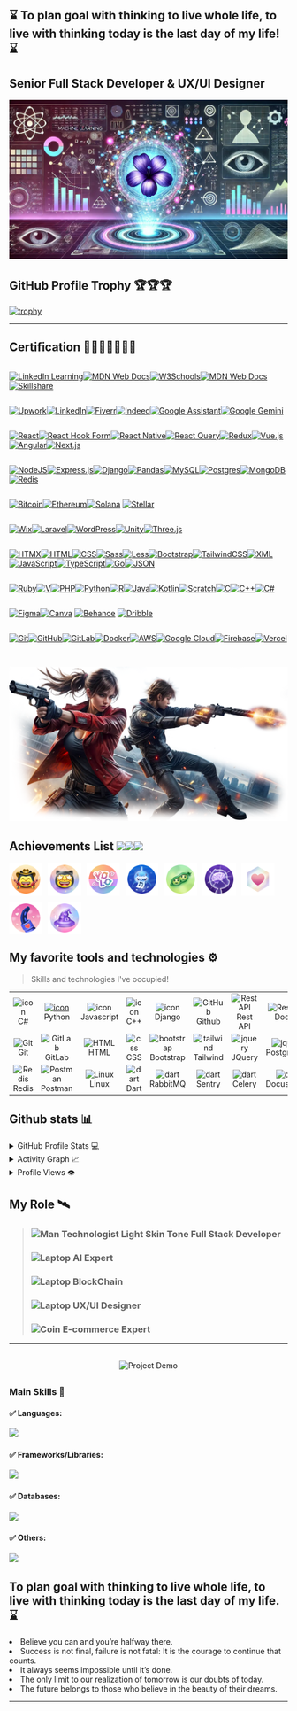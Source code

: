 ## ⌛ To plan goal with thinking to live whole life, to live with thinking today is the last day of my life! ⌛

## Senior Full Stack Developer & UX/UI Designer

 <img src="https://github.com/sunstrike-spec/sunstrike-spec/blob/main/image/ai.webp" />

## GitHub Profile Trophy 🏆🏆🏆

[![trophy](https://github-profile-trophy.vercel.app/?username=sunstrike-spec&theme=darkhub&row=1&margin-w=40)](https://github.com/sunstrike-spec/github-profile-trophy)

<hr/>

## Certification 🥇🥇🥇🥈🥈🥉🏅

>

<div style="display: flex; margin-right:2px;">

[![LinkedIn Learning](https://custom-icon-badges.demolab.com/badge/LinkedIn%20Learning-0A66C2?logo=linkedin-white&logoColor=fff)](#)[![MDN Web Docs](https://img.shields.io/badge/MDN%20Web%20Docs-000?logo=mdnwebdocs&logoColor=fff)](#)[![W3Schools](https://img.shields.io/badge/W3Schools-04AA6D?logo=w3schools&logoColor=fff)](#)[![MDN Web Docs](https://img.shields.io/badge/MDN%20Web%20Docs-000?logo=mdnwebdocs&logoColor=fff)](#)[![Skillshare](https://img.shields.io/badge/Skillshare-04BD64?logo=skillshare&logoColor=000)](#)

</div>

<div style="display:flex">

[![Upwork](https://img.shields.io/badge/Upwork-6FDA44?logo=upwork&logoColor=fff)](#)[![LinkedIn](https://custom-icon-badges.demolab.com/badge/LinkedIn-0A66C2?logo=linkedin-white&logoColor=fff)](#)[![Fiverr](https://img.shields.io/badge/Fiverr-1DBF73?logo=fiverr&logoColor=fff)](#)[![Indeed](https://img.shields.io/badge/Indeed-003A9B?logo=indeed&logoColor=fff)](#)[![Google Assistant](https://img.shields.io/badge/Google%20Assistant-4285F4?logo=googleassistant&logoColor=fff)](#)[![Google Gemini](https://img.shields.io/badge/Google%20Gemini-886FBF?logo=googlegemini&logoColor=fff)](#)

</div>

<div style="display: flex; margin-right:2px;">

[![React](https://img.shields.io/badge/React-%2320232a.svg?logo=react&logoColor=%2361DAFB)](#)[![React Hook Form](https://img.shields.io/badge/React%20Hook%20Form-EC5990?logo=reacthookform&logoColor=fff)](#)[![React Native](https://img.shields.io/badge/React_Native-%2320232a.svg?logo=react&logoColor=%2361DAFB)](#)[![React Query](https://img.shields.io/badge/React%20Query-FF4154?logo=reactquery&logoColor=fff)](#)[![Redux](https://img.shields.io/badge/Redux-764ABC?logo=redux&logoColor=fff)](#)[![Vue.js](https://img.shields.io/badge/Vue.js-4FC08D?logo=vuedotjs&logoColor=fff)](#)[![Angular](https://img.shields.io/badge/Angular-%23DD0031.svg?logo=angular&logoColor=white)](#)[![Next.js](https://img.shields.io/badge/Next.js-black?logo=next.js&logoColor=white)](#)

</div>

<div style="display:flex">

[![NodeJS](https://img.shields.io/badge/Node.js-6DA55F?logo=node.js&logoColor=white)](#)[![Express.js](https://img.shields.io/badge/Express.js-%23404d59.svg?logo=express&logoColor=%2361DAFB)](#)[![Django](https://img.shields.io/badge/Django-%23092E20.svg?logo=django&logoColor=white)](#)[![Pandas](https://img.shields.io/badge/Pandas-150458?logo=pandas&logoColor=fff)](#)[![MySQL](https://img.shields.io/badge/MySQL-4479A1?logo=mysql&logoColor=fff)](#)[![Postgres](https://img.shields.io/badge/Postgres-%23316192.svg?logo=postgresql&logoColor=white)](#)[![MongoDB](https://img.shields.io/badge/MongoDB-%234ea94b.svg?logo=mongodb&logoColor=white)](#)[![Redis](https://img.shields.io/badge/Redis-%23DD0031.svg?logo=redis&logoColor=white)](#)

</div>

<div style="display:flex">

[![Bitcoin](https://img.shields.io/badge/Bitcoin-FF9900?logo=bitcoin&logoColor=white)](#)[![Ethereum](https://img.shields.io/badge/Ethereum-3C3C3D?logo=ethereum&logoColor=white)](#)[![Solana](https://img.shields.io/badge/Solana-9945FF?logo=solana&logoColor=fff)](#)
[![Stellar](https://img.shields.io/badge/Stellar-7D00FF?logo=stellar&logoColor=fff)](#)

</div>

<div style="display:flex">

[![Wix](https://img.shields.io/badge/Wix-%23000000.svg?logo=wix&logoColor=white)](#)[![Laravel](https://img.shields.io/badge/Laravel-%23FF2D20.svg?logo=laravel&logoColor=white)](#)[![WordPress](https://img.shields.io/badge/WordPress-%2321759B.svg?logo=wordpress&logoColor=white)](#)[![Unity](https://img.shields.io/badge/Unity-%23000000.svg?logo=unity&logoColor=white)](#)[![Three.js](https://img.shields.io/badge/Three.js-000?logo=threedotjs&logoColor=fff)](#)

</div>

<div style="display: flex; margin:auto;">

[![HTMX](https://img.shields.io/badge/HTMX-36C?logo=htmx&logoColor=fff)](#)[![HTML](https://img.shields.io/badge/HTML-%23E34F26.svg?logo=html5&logoColor=white)](#)[![CSS](https://img.shields.io/badge/CSS-1572B6?logo=css3&logoColor=fff)](#)[![Sass](https://img.shields.io/badge/Sass-C69?logo=sass&logoColor=fff)](#)[![Less](https://img.shields.io/badge/Less-1D365D?logo=less&logoColor=fff)](#)[![Bootstrap](https://img.shields.io/badge/Bootstrap-7952B3?logo=bootstrap&logoColor=fff)](#)[![TailwindCSS](https://img.shields.io/badge/Tailwind%20CSS-%2338B2AC.svg?logo=tailwind-css&logoColor=white)](#)[![XML](https://img.shields.io/badge/XML-767C52?logo=xml&logoColor=fff)](#)[![JavaScript](https://img.shields.io/badge/JavaScript-F7DF1E?logo=javascript&logoColor=000)](#)[![TypeScript](https://img.shields.io/badge/TypeScript-3178C6?logo=typescript&logoColor=fff)](#)[![Go](https://img.shields.io/badge/Go-%2300ADD8.svg?&logo=go&logoColor=white)](#)[![JSON](https://img.shields.io/badge/JSON-000?logo=json&logoColor=fff)](#)

</div>

<div style="display: flex; margin: auto">

[![Ruby](https://img.shields.io/badge/Ruby-%23CC342D.svg?&logo=ruby&logoColor=white)](#)[![V](https://img.shields.io/badge/V-5D87BF?logo=v&logoColor=fff)](#)[![PHP](https://img.shields.io/badge/php-%23777BB4.svg?&logo=php&logoColor=white)](#)[![Python](https://img.shields.io/badge/Python-3776AB?logo=python&logoColor=fff)](#)[![R](https://img.shields.io/badge/R-%23276DC3.svg?logo=r&logoColor=white)](#)[![Java](https://img.shields.io/badge/Java-%23ED8B00.svg?logo=openjdk&logoColor=white)](#)[![Kotlin](https://img.shields.io/badge/Kotlin-%237F52FF.svg?logo=kotlin&logoColor=white)](#)[![Scratch](https://img.shields.io/badge/Scratch-4D97FF?logo=scratch&logoColor=fff)](#)[![C](https://img.shields.io/badge/C-00599C?logo=c&logoColor=white)](#)[![C++](https://img.shields.io/badge/C++-%2300599C.svg?logo=c%2B%2B&logoColor=white)](#)[![C#](https://custom-icon-badges.demolab.com/badge/C%23-%23239120.svg?logo=cshrp&logoColor=white)](#)

</div>

<div style="display:flex">

[![Figma](https://img.shields.io/badge/Figma-F24E1E?logo=figma&logoColor=white)](#)[![Canva](https://img.shields.io/badge/Canva-%2300C4CC.svg?&logo=Canva&logoColor=white)](#) [![Behance](https://img.shields.io/badge/Behance-0054F7?logo=behance&logoColor=white)](#) [![Dribble](https://img.shields.io/badge/Dribbble-EA4C89?logo=dribbble&logoColor=white)](#)

</div>

<div style="display:flex">

[![Git](https://img.shields.io/badge/Git-F05032?logo=git&logoColor=fff)](#)[![GitHub](https://img.shields.io/badge/GitHub-%23121011.svg?logo=github&logoColor=white)](#)[![GitLab](https://img.shields.io/badge/GitLab-FC6D26?logo=gitlab&logoColor=fff)](#)[![Docker](https://img.shields.io/badge/Docker-2496ED?logo=docker&logoColor=fff)](#)[![AWS](https://img.shields.io/badge/AWS-%23FF9900.svg?logo=amazon-web-services&logoColor=white)](#)[![Google Cloud](https://img.shields.io/badge/Google%20Cloud-%234285F4.svg?logo=google-cloud&logoColor=white)](#)[![Firebase](https://img.shields.io/badge/Firebase-039BE5?logo=Firebase&logoColor=white)](#)[![Vercel](https://img.shields.io/badge/Vercel-%23000000.svg?logo=vercel&logoColor=white)](#)

</div>

##

<img src="https://github.com/sunstrike-spec/sunstrike-spec/blob/main/image/design.webp" alt="design">

>

## Achievements List [![](https://cdn3.iconfinder.com/data/icons/start-up-4/44/award-64.png?logo=vercel&logoColor=white)](#)[![](https://cdn3.iconfinder.com/data/icons/start-up-4/44/award-64.png?logo=vercel&logoColor=white)](#)[![](https://cdn3.iconfinder.com/data/icons/start-up-4/44/award-64.png?logo=vercel&logoColor=white)](#)

<div style="display: flex; flex-wrap: wrap; gap: 10px;">
    <img src="https://github.com/sunstrike-spec/Git-achievements/raw/main/Media/Badges/Quick-Draw/PNG/Skin-Tones/QuickDraw_SkinTone1.png" alt="Quickdraw" width="60">
    <img src="https://github.com/sunstrike-spec/Git-achievements/raw/main/Media/Badges/Star-Struck/PNG/Skin-Tones/StarStruck_SkinTone1.png" alt="Starstruck" width="60">
    <img src="https://github.com/sunstrike-spec/Git-achievements/raw/main/Media/Badges/YOLO/PNG/YOLO_Badge.png" alt="YOLO" width="60">
    <img src="https://github.com/sunstrike-spec/Git-achievements/raw/main/Media/Badges/Pull-Shark/PNG/PullShark.png" alt="Pull Shark" width="60">
    <img src="https://github.com/sunstrike-spec/Git-achievements/raw/main/Media/Badges/Pair-Extraordinaire/PNG/PairExtraordinaire.png" alt="Pair Extraordinaire" width="60">
    <img src="https://github.com/sunstrike-spec/Git-achievements/raw/main/Media/Badges/Galaxy-Brain/PNG/GalaxyBrain.png" alt="Galaxy Brain" width="60">
    <img src="https://github.com/sunstrike-spec/Git-achievements/raw/main/Media/Badges/GitHub-Sponsor/PNG/GitHubSponsorBadge.png" alt="Public Sponsor" width="60">
    <img src="https://github.com/sunstrike-spec/Git-achievements/raw/main/Media/Badges/Heart-on-your-sleeve/PNG/HeartOnYourSleeve.png" alt="Heart On Your Sleeve" width="60">
    <img src="https://github.com/sunstrike-spec/Git-achievements/raw/main/Media/Badges/Open-Sourcerer/PNG/OpenSourcerer.png" alt="Open Sourcerer" width="60">
</div>

## My favorite tools and technologies ⚙️

> Skills and technologies I've occupied!

<table>
  <tr>
    <td align="center" width="96">
        <img src="https://techstack-generator.vercel.app/csharp-icon.svg" alt="icon" width="65" height="65" />
      <br>C#
    </td>
    <td align="center" width="96">
      <a href="#macropower-tech">
        <img src="https://techstack-generator.vercel.app/python-icon.svg" alt="icon" width="65" height="65" />
      </a>
      <br>Python
    </td>
    <td align="center" width="96">
        <img src="https://techstack-generator.vercel.app/js-icon.svg" alt="icon" width="65" height="65" />
      <br>Javascript
    </td>
    <td align="center" width="96">
        <img src="https://techstack-generator.vercel.app/cpp-icon.svg" alt="icon" width="65" height="65" />
      <br>C++
    </td>
       <td align="center" width="96">
        <img src="https://techstack-generator.vercel.app/django-icon.svg" alt="icon" width="65" height="65" />
      <br>Django
    </td>
       <td align="center" width="96">
        <img src="https://techstack-generator.vercel.app/github-icon.svg" width="65" height="65" alt="GitHub" />
      <br>Github
    </td>
          <td align="center" width="96">
        <img src="https://techstack-generator.vercel.app/restapi-icon.svg" width="65" height="65" alt="Rest API" />
      <br>Rest API
    </td>
          <td align="center" width="96">
        <img src="https://techstack-generator.vercel.app/docker-icon.svg" width="65" height="65" alt="Rest API" />
      <br>Docker
    </td>
    <td align="center" width="96">
        <img src="https://techstack-generator.vercel.app/nginx-icon.svg" alt="icon" width="50" height="50" />
      <br>Nginx
    </td>
  </tr>
  <tr>
    <td align="center" width="96">
        <img src="https://skillicons.dev/icons?i=git" width="48" height="48" alt="Git" />
      <br>Git
    </td>
    <td align="center"  width="96">
        <img src="https://skillicons.dev/icons?i=gitlab" width="48" height="48" alt="GitLab" />
      <br>GitLab
    </td>
    <td align="center"  width="96">
        <img src="https://skillicons.dev/icons?i=html" width="48" height="48" alt="HTML" />
      <br>HTML
    </td>
    <td align="center" width="96">
        <img src="https://skillicons.dev/icons?i=css" width="48" height="48" alt="css" />
      <br>CSS
    </td>
    <td align="center"  width="96">
        <img src="https://skillicons.dev/icons?i=bootstrap" width="48" height="48" alt="bootstrap" />
      <br>Bootstrap
    </td>
    <td align="center" width="96">
        <img src="https://skillicons.dev/icons?i=tailwind" width="48" height="48" alt="tailwind" />
      <br>Tailwind
    </td>
        <td align="center" width="96">
        <img src="https://skillicons.dev/icons?i=jquery" width="48" height="48" alt="jquery" />
      <br>JQuery
    </td>
        <td align="center" width="96">
        <img src="https://skillicons.dev/icons?i=postgres" width="48" height="48" alt="jquery" />
      <br>PostgreSQL
    </td>
            <td align="center" width="96">
        <img src="https://skillicons.dev/icons?i=dotnet" width="48" height="48" alt="ASP.NET Core" />
      <br>ASP.NET
    </td>
  </tr>
   <tr>
    <td align="center" width="96">
        <img src="https://skillicons.dev/icons?i=redis" width="48" height="48" alt="Redis" />
      <br>Redis
    </td>
        <td align="center" width="96">
        <img src="https://skillicons.dev/icons?i=postman" width="48" height="48" alt="Postman" />
      <br>Postman
    </td>
            <td align="center" width="96">
        <img src="https://skillicons.dev/icons?i=linux" width="48" height="48" alt="Linux" />
      <br>Linux
    </td>
    <td align="center" width="96">
        <img src="https://skillicons.dev/icons?i=dart" width="48" height="48" alt="dart" />
      <br>Dart
    </td>
    <td align="center" width="96">
        <img src="https://skillicons.dev/icons?i=rabbitmq" width="48" height="48" alt="dart" />
      <br>RabbitMQ
    </td>
    <td align="center" width="96">
        <img src="https://skillicons.dev/icons?i=sentry" width="48" height="48" alt="dart" />
      <br>Sentry
    </td>
    <td align="center" width="96">
        <img src="https://upload.wikimedia.org/wikipedia/commons/1/19/Celery_logo.png" width="48" height="48" alt="dart" />
      <br>Celery
    </td>
    <td align="center" width="96">
        <img src="https://docusaurus.io/img/docusaurus_keytar.svg" width="48" height="48" alt="dart" />
      <br>Docusaurus
    </td>
    <td align="center" width="96">
        <img src="https://bruhin.software/img/logos/pytest.svg" width="40" height="40" alt="dart" />
      <br>Pytest
    </td>
  </tr>
 <tr>
 </tr>
</table>

##

## Github stats 📊

<details>
  <summary>GitHub Profile Stats 💻</summary>
  <br/>
    <a href="https://github.com/anuraghazra/github-readme-stats"><img alt="sunstrike-spec's Github Stats" src="https://github-readme-stats.vercel.app/api/?username=sunstrike-spec&show_icons=true&count_private=true&theme=radical" height="192px"/></a>
  <a href="https://github.com/anuraghazra/github-readme-stats"><img alt="sunstrike-spec's Top Languages" src="https://github-readme-stats.vercel.app/api/top-langs/?username=sunstrike-spec&langs_count=8&layout=compact&theme=radical" height="192px"/></a>
  <br/>
</details>

<details>
  <summary>Activity Graph 📈</summary>
  <br/>

[![Ashutosh's github activity graph](https://github-readme-activity-graph.vercel.app/graph?username=sunstrike-spec&bg_color=ffffff&color=000000&line=04e61b&point=403d3d&area=true&hide_border=true)](https://github.com/ashutosh00710/github-readme-activity-graph)

</details>

<details>
  <summary>Profile Views 👁️</summary>
  <br/>
  <img src="https://komarev.com/ghpvc/?username=sunstrike-spec&label=PROFILE+VIEWS&style=for-the-badge&color=brightgreen">
</details>

## My Role 🛰️

> ### <img src="https://raw.githubusercontent.com/Tarikul-Islam-Anik/Animated-Fluent-Emojis/master/Emojis/People%20with%20professions/Man%20Technologist%20Light%20Skin%20Tone.png" alt="Man Technologist Light Skin Tone" width="25" height="25" /> Full Stack Developer
>
> ### <img src="https://cdn-icons-png.flaticon.com/512/15260/15260257.png" alt="Laptop" width="25" height="25" /> AI Expert
>
> ### <img src="https://cdn2.iconfinder.com/data/icons/bitcoin-51/128/12-512.png" alt="Laptop" width="25" height="25" /> BlockChain
>
> ### <img src="https://cdn0.iconfinder.com/data/icons/IS_CMS/256/theme_editor.png" alt="Laptop" width="25" height="25" /> UX/UI Designer
>
> ### <img src="https://cdn1.iconfinder.com/data/icons/activities-11/66/68-512.png" alt="Coin" width="25" height="25" /> E-commerce Expert

<hr />

##

<div align="center">

![Project Demo](https://github.com/sunstrike-spec/sunstrike-spec/blob/main/image/ancient.gif)

</div>

##

<p align="center">
  <h3>Main Skills 🚀</h3>
    <h4> ✅ Languages: </h4>
    <img src="https://skillicons.dev/icons?i=js,ts,python,go,cs,ruby,java" /><br/>
    <h4> ✅ Frameworks/Libraries: </h4>
    <img src="https://skillicons.dev/icons?i=rails,django,nodejs,react,angular,vue,next,nuxt,spring,wordpress" /><br/>
    <h4> ✅ Databases: </h4>
    <img src="https://skillicons.dev/icons?i=mysql,mongodb,postgresql,redis" /><br/>
    <h4> ✅ Others: </h4>
    <img src="https://skillicons.dev/icons?i=aws,azure,docker,kubernetes,jenkins,git,ansible" /><br/>
</p>

## To plan goal with thinking to live whole life, to live with thinking today is the last day of my life. ⌛

<li>Believe you can and you’re halfway there.</li>
<li>Success is not final, failure is not fatal: It is the courage to continue that counts.</li>
<li>It always seems impossible until it’s done.</li>
<li>The only limit to our realization of tomorrow is our doubts of today.</li>
<li>The future belongs to those who believe in the beauty of their dreams.</li>
<hr />
